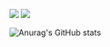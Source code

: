 <a href="mailto:kyhui1115@gmail.com" target="_blank"><img src="https://img.shields.io/badge/kyhui1115@gmail.com-2B3467?style=flat-square&logo=Gmail&logoColor=CFD2CF"/></a>
<a href="https://velog.io/@kyhui1115" target="_blank"><img src="https://img.shields.io/badge/kyhui1115.log-4D445D?style=flat-square&logo=velog&logoColor=CFD2CF"/></a>

![Anurag's GitHub stats](https://github-readme-stats.vercel.app/api?username=kyhui1115&show_icons=true&theme=ocean_dark)

